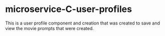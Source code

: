 # microservice-C-user-profiles
This is a user profile component and creation that was created to save and view the movie prompts that were created. 
